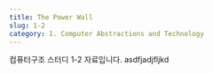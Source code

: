 ```yaml
---
title: The Power Wall
slug: 1-2
category: 1. Computer Abstractions and Technology
---
```


컴퓨터구조 스터디 1-2 자료입니다.
asdfjadjfljkd